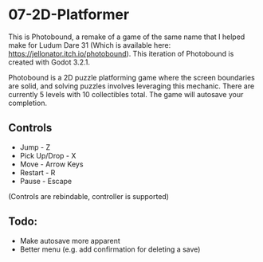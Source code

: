 # 07-2D-Platformer

This is Photobound, a remake of a game of the same name that I helped make for Ludum Dare 31 (Which is available here: https://jellonator.itch.io/photobound). This iteration of Photobound is created with Godot 3.2.1.

Photobound is a 2D puzzle platforming game where the screen boundaries are solid, and solving puzzles involves leveraging this mechanic. There are currently 5 levels with 10 collectibles total. The game will autosave your completion.

## Controls

 * Jump - Z
 * Pick Up/Drop - X
 * Move - Arrow Keys
 * Restart - R
 * Pause - Escape
 
 (Controls are rebindable, controller is supported)
 
## Todo:
 * Make autosave more apparent
 * Better menu (e.g. add confirmation for deleting a save)
